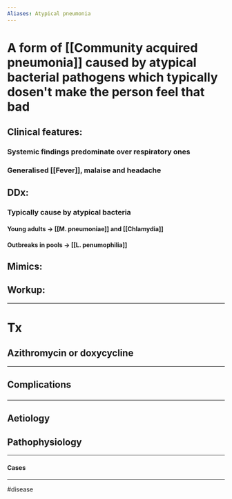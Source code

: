 ```yaml
---
Aliases: Atypical pneumonia
---
```

# A form of [[Community acquired pneumonia]] caused by atypical bacterial pathogens which typically dosen't make the person feel that bad
## Clinical features:
### Systemic findings predominate over respiratory ones
### Generalised [[Fever]], malaise and headache
## DDx:
### Typically cause by atypical bacteria
#### Young adults -> [[M. pneumoniae]] and [[Chlamydia]]
#### Outbreaks in pools -> [[L. penumophilia]]

## Mimics:
###
## Workup:

---
# Tx
## Azithromycin or doxycycline
---
## Complications
###

---
## Aetiology
## Pathophysiology

---
#### Cases


---
#disease 